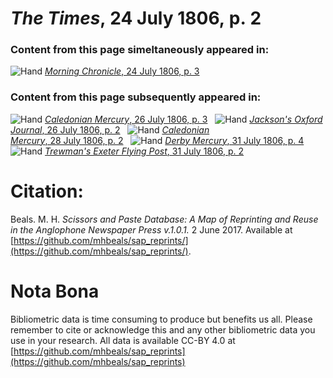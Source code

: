 # *The Times*, 24 July 1806, p. 2  
  
### Content from this page simeltaneously appeared in:  
![Hand](http://scissorsandpaste.net/wp-content/uploads/2017/06/smallhandpointer.png) [*Morning Chronicle*, 24 July 1806, p. 3](https://mhbeals.github.io/sap_html/Morning-Chronicle/Morning-Chronicle-24-July-1806-p-3)  
  
### Content from this page subsequently appeared in:  
![Hand](http://scissorsandpaste.net/wp-content/uploads/2017/06/smallhandpointer.png) [*Caledonian Mercury*, 26 July 1806, p. 3](https://mhbeals.github.io/sap_html/Caledonian-Mercury/Caledonian-Mercury-26-July-1806-p-3)  
![Hand](http://scissorsandpaste.net/wp-content/uploads/2017/06/smallhandpointer.png) [*Jackson's Oxford Journal*, 26 July 1806, p. 2](https://mhbeals.github.io/sap_html/Jackson's-Oxford-Journal/Jackson's-Oxford-Journal-26-July-1806-p-2)  
![Hand](http://scissorsandpaste.net/wp-content/uploads/2017/06/smallhandpointer.png) [*Caledonian Mercury*, 28 July 1806, p. 2](https://mhbeals.github.io/sap_html/Caledonian-Mercury/Caledonian-Mercury-28-July-1806-p-2)  
![Hand](http://scissorsandpaste.net/wp-content/uploads/2017/06/smallhandpointer.png) [*Derby Mercury*, 31 July 1806, p. 4](https://mhbeals.github.io/sap_html/Derby-Mercury/Derby-Mercury-31-July-1806-p-4)  
![Hand](http://scissorsandpaste.net/wp-content/uploads/2017/06/smallhandpointer.png) [*Trewman's Exeter Flying Post*, 31 July 1806, p. 2](https://mhbeals.github.io/sap_html/Trewman's-Exeter-Flying-Post/Trewman's-Exeter-Flying-Post-31-July-1806-p-2)  


# Citation: 

Beals. M. H. *Scissors and Paste Database: A Map of Reprinting and Reuse in the Anglophone Newspaper Press v.1.0.1.* 2 June 2017. Available at [https://github.com/mhbeals/sap_reprints/](https://github.com/mhbeals/sap_reprints/). 

# Nota Bona

Bibliometric data is time consuming to produce but benefits us all. Please remember to cite or acknowledge this and any other bibliometric data you use in your research. All data is available CC-BY 4.0 at [https://github.com/mhbeals/sap_reprints](https://github.com/mhbeals/sap_reprints)